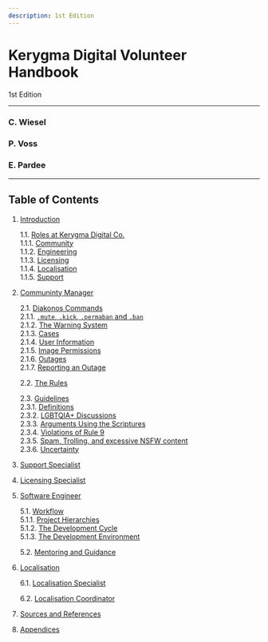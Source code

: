 ```yaml
---
description: 1st Edition
---
```


# Kerygma Digital Volunteer Handbook
1st Edition
<hr>

### C. Wiesel

### P. Voss

### E. Pardee
<hr>

## Table of Contents

1. [Introduction](./1.-introduction.md)  

	1.1. [Roles at Kerygma Digital Co.](./1-introduction.md#11-roles-at-kerygma-digital-co)  
		1.1.1. [Community](./1.-introduction.md#111-community)  
		1.1.2. [Engineering](./1.-introduction.md#112-engineering)  
		1.1.3. [Licensing](./1.-introduction.md#113-licensing)  
		1.1.4. [Localisation](./1.-introduction.md#114-localisation)  
		1.1.5. [Support](./1.-introduction.md#115-support)  

2. [Communinty Manager](./2.-community-manager.md)  

	2.1. [Diakonos Commands](./2.-community-manager.md#21-diakonos-commands)  
		2.1.1. [`.mute`, `.kick`, `.permaban` and `.ban`](./2.-community-manager.md#211-mute-kick-permaban-and-ban)  
		2.1.2. [The Warning System](./2.-community-manager.md#212-the-warning-system)  
		2.1.3. [Cases](./2.-community-manager.md#213-cases)  
		2.1.4. [User Information](./2.-community-manager.md#214-user-information)  
		2.1.5. [Image Permissions](./2.-community-manager.md#215-image-permissions)  
		2.1.6. [Outages](./2.-community-manager.md#216-outages)  
		2.1.7. [Reporting an Outage](./2.-community-manager.md#217-reporting-an-outage)   

	2.2. [The Rules](./2.-community-manager.md#22-the-rules)  

	2.3. [Guidelines](./2.-community-manager.md#23-guidelines)  
		2.3.1. [Definitions](./2.-community-manager.md#231-definitions)  
		2.3.2. [LGBTQIA+ Discussions](./2.-community-manager.md#232-lgbtqia-discussions)  
		2.3.3. [Arguments Using the Scriptures](./2.-community-manager.md#233-arguments-using-the-scriptures)  
		2.3.4. [Violations of Rule 9](./2.-community-manager.md#234-violations-of-rule-9)  
		2.3.5. [Spam, Trolling, and excessive NSFW content](./2.-community-manager.md#235-spam-trolling-and-excessive-nsfw-content)  
		2.3.6. [Uncertainty](./2.-community-manager.md#236-uncertainty)  

3. [Support Specialist](./3.-support-specialist.md)  
4. [Licensing Specialist](./4.-licensing-specialist.md)  
5. [Software Engineer](./5.-software-engineer.md)   
	
	5.1. [Workflow](./5.-software-engineer.md#51-workflow)  
		5.1.1. [Project Hierarchies](./5.-software-engineer.md#511-project-hierachies)  
		5.1.2. [The Development Cycle](./5.-software-engineer.md#512-the-development-cycle)  
		5.1.3. [The Development Environment](./5.-software-engineer.md#513-the-development-environment)  

	5.2. [Mentoring and Guidance](./5.-software-engineer.md#52-mentoring-and-guidance)  
	
6. [Localisation](./6.-localisation.md)  

  	6.1. [Localisation Specialist](./6.-localisation.md#61-Localisation-Specialist)  

  	6.2. [Localisation Coordinator](./6.-localisation.md#62-Localisation-Coordinator)  

7. [Sources and References](./7.-sources-and-references.md)  
8. [Appendices](./8.-appendices.md)  
